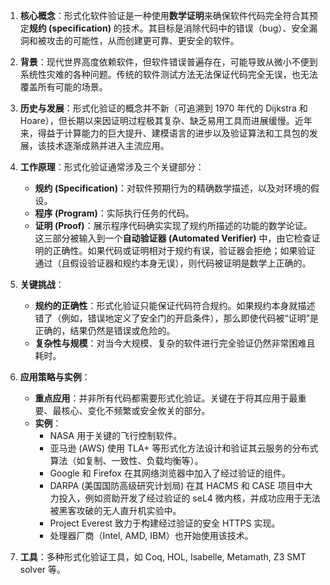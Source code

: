 
1. **核心概念**：形式化软件验证是一种使用**数学证明**来确保软件代码完全符合其预定**规约 (specification)** 的技术。其目标是消除代码中的错误（bug）、安全漏洞和被攻击的可能性，从而创建更可靠、更安全的软件。
    
2. **背景**：现代世界高度依赖软件，但软件错误普遍存在，可能导致从微小不便到系统性灾难的各种问题。传统的软件测试方法无法保证代码完全无误，也无法覆盖所有可能的场景。
    
3. **历史与发展**：形式化验证的概念并不新（可追溯到 1970 年代的 Dijkstra 和 Hoare），但长期以来因证明过程极其复杂、缺乏易用工具而进展缓慢。近年来，得益于计算能力的巨大提升、建模语言的进步以及验证算法和工具包的发展，该技术逐渐成熟并进入主流应用。
    
4. **工作原理**：形式化验证通常涉及三个关键部分：
    
    - **规约 (Specification)**：对软件预期行为的精确数学描述，以及对环境的假设。
    - **程序 (Program)**：实际执行任务的代码。
    - **证明 (Proof)**：展示程序代码确实实现了规约所描述的功能的数学论证。 这三部分被输入到一个**自动验证器 (Automated Verifier)** 中，由它检查证明的正确性。如果代码或证明相对于规约有误，验证器会拒绝；如果验证通过（且假设验证器和规约本身无误），则代码被证明是数学上正确的。
5. **关键挑战**：
    
    - **规约的正确性**：形式化验证只能保证代码符合规约。如果规约本身就描述错了（例如，错误地定义了安全门的开启条件），那么即使代码被“证明”是正确的，结果仍然是错误或危险的。
    - **复杂性与规模**：对当今大规模、复杂的软件进行完全验证仍然非常困难且耗时。
6. **应用策略与实例**：
    
    - **重点应用**：并非所有代码都需要形式化验证。关键在于将其应用于最重要、最核心、变化不频繁或安全攸关的部分。
    - **实例**：
        - NASA 用于关键的飞行控制软件。
        - 亚马逊 (AWS) 使用 TLA+ 等形式化方法设计和验证其云服务的分布式算法（如复制、一致性、负载均衡等）。
        - Google 和 Firefox 在其网络浏览器中加入了经过验证的组件。
        - DARPA (美国国防高级研究计划局) 在其 HACMS 和 CASE 项目中大力投入，例如资助开发了经过验证的 seL4 微内核，并成功应用于无法被黑客攻破的无人直升机实验中。
        - Project Everest 致力于构建经过验证的安全 HTTPS 实现。
        - 处理器厂商（Intel, AMD, IBM）也开始使用该技术。
7. **工具**：多种形式化验证工具，如 Coq, HOL, Isabelle, Metamath, Z3 SMT solver 等。
    